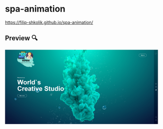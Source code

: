 # spa-animation


 
https://filip-shkolik.github.io/spa-animation/

## Preview :mag:
![Image alt](https://github.com/filip-shkolik/spa-animation/blob/main/preview/preview.png)

